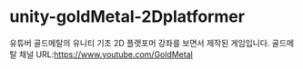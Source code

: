 # unity-goldMetal-2Dplatformer

유튜버 골드메탈의 유니티 기초 2D 플랫포머 강좌를 보면서 제작된 게임입니다.
골드메탈 채널 URL:https://www.youtube.com/GoldMetal
